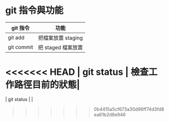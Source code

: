 # git 指令與功能

| git 指令       | 功能              |
| ------------- |:----------------:|
| git add       | 把檔案放置 staging |
| git commit    | 把 staged 檔案放置 |
<<<<<<< HEAD
| git status    | 檢查工作路徑目前的狀態|
=======
| git status    |                  |
>>>>>>> 0b4415a5cf673a30d96ff74d3fd8ea61b2d8e946
